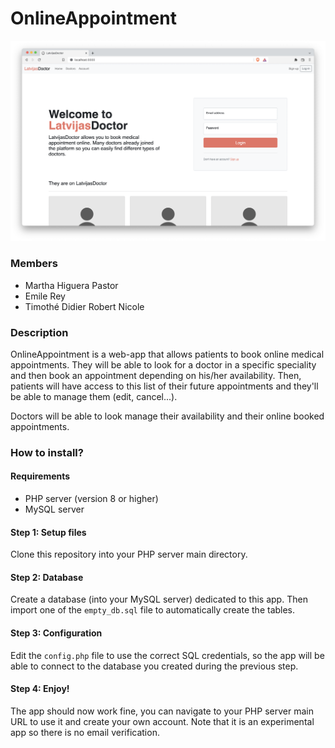 # OnlineAppointment

![](assets/images/demo_screenshot.png)

### Members
- Martha Higuera Pastor
- Emile Rey
- Timothé Didier Robert Nicole

### Description
OnlineAppointment is a web-app that allows patients to book online medical appointments. They will be able to look for a doctor in a specific speciality and then book an appointment depending on his/her availability.
Then, patients will have access to this list of their future appointments and they'll be able to manage them (edit, cancel...).

Doctors will be able to look manage their availability and their online booked appointments.

### How to install?

#### Requirements

* PHP server (version 8 or higher)
* MySQL server

#### Step 1: Setup files

Clone this repository into your PHP server main directory.

#### Step 2: Database

Create a database (into your MySQL server) dedicated to this app. Then import one of the `empty_db.sql` file to automatically create the tables.

#### Step 3: Configuration

Edit the `config.php` file to use the correct SQL credentials, so the app will be able to connect to the database you created during the previous step.

#### Step 4: Enjoy!

The app should now work fine, you can navigate to your PHP server main URL to use it and create your own account. Note that it is an experimental app so there is no email verification.